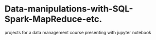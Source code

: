 # Data-manipulations-with-SQL-Spark-MapReduce-etc.
projects for a data management course presenting with jupyter notebook
